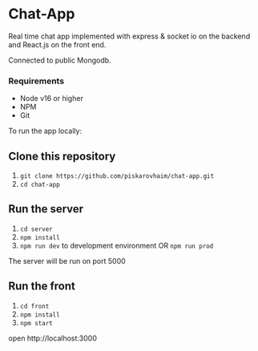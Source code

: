 # Chat-App

Real time chat app implemented with express & socket io on the backend and React.js on the front end.

Connected to public Mongodb.

### Requirements

- Node v16 or higher
- NPM
- Git

To run the app locally:

## Clone this repository

1. `git clone https://github.com/piskarovhaim/chat-app.git`
2. `cd chat-app`

## Run the server

1. `cd server`
2. `npm install`
3. `npm run dev` to development environment OR `npm run prod`

The server will be run on port 5000

## Run the front

1. `cd front`
2. `npm install`
3. `npm start`

open http://localhost:3000
